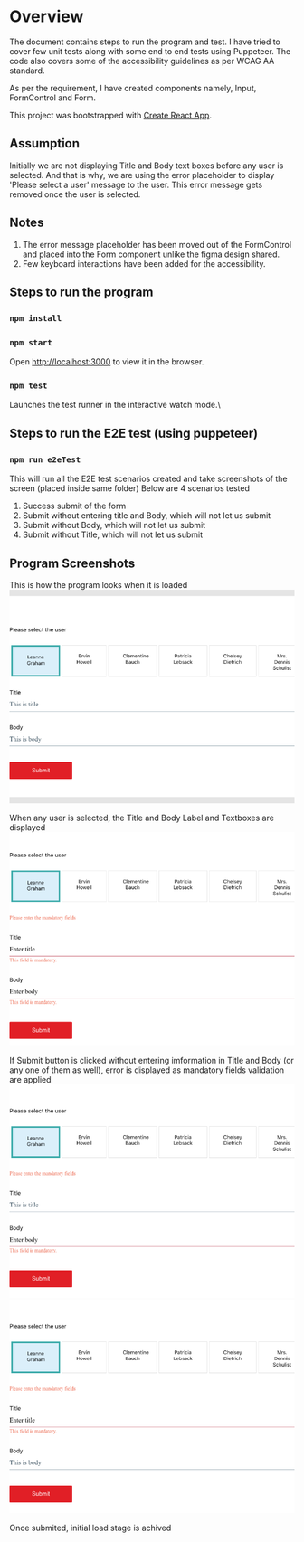 # Overview

The document contains steps to run the program and test.
I have tried to cover few unit tests along with some end to end tests using Puppeteer.
The code also covers some of the accessibility guidelines as per WCAG AA standard.

As per the requirement, I have created components namely, Input, FormControl and Form.

This project was bootstrapped with [Create React App](https://github.com/facebook/create-react-app).

## Assumption

Initially we are not displaying Title and Body text boxes before any user is selected. And that is why, we are using the error placeholder to display 'Please select a user' message to the user. This error message gets removed once the user is selected.

## Notes
1. The error message placeholder has been moved out of the FormControl and placed into the Form component unlike the figma design shared.
2. Few keyboard interactions have been added for the accessibility.

## Steps to run the program

### `npm install`

### `npm start`

Open [http://localhost:3000](http://localhost:3000) to view it in the browser.

### `npm test`

Launches the test runner in the interactive watch mode.\

## Steps to run the E2E test (using puppeteer)

### `npm run e2eTest`

This will run all the E2E test scenarios created and take screenshots of the screen (placed inside same folder)
Below are 4 scenarios tested
1. Success submit of the form
2. Submit without entering title and Body, which will not let us submit
3. Submit without Body, which will not let us submit
3. Submit without Title, which will not let us submit


## Program Screenshots
This is how the program looks when it is loaded
![screenshot](submitSuccess.png?raw=true "Submit Success")

When any user is selected, the Title and Body Label and Textboxes are displayed
![screenshot](submitFailure.png?raw=true "Submit Failure")

If Submit button is clicked without entering imformation in Title and Body (or any one of them as well), error is displayed as mandatory fields validation are applied
![screenshot](submitWithoutBody.png?raw=true "Submit Without Body")
![screenshot](submitWithoutTitle.png?raw=true "Submit Without Title")

Once submited, initial load stage is achived
